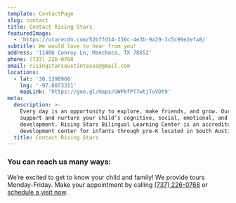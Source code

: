 ```yaml
---
template: ContactPage
slug: contact
title: Contact Rising Stars
featuredImage:
  - 'https://ucarecdn.com/52bffd14-336c-4e3b-9a29-3c5c99e2efa8/'
subtitle: We would love to hear from you!
address: '11406 Conroy Ln, Manchaca, TX 78652'
phone: (737) 226-0768
email: risingstarsaustintexas@gmail.com
locations:
  - lat: '30.1398968'
    lng: '-97.8073311'
    mapLink: 'https://goo.gl/maps/UWPkfPT7wtjTuVDt9'
meta:
  description: >-
    Every day is an opportunity to explore, make friends, and grow. Our teachers
    support and nurture your child’s cognitive, social, emotional, and physical
    development. Rising Stars Bilingual Learning Center is an accredited child
    development center for infants through pre-K located in South Austin..
  title: Contact Rising Stars
---
```


### You can reach us many ways:

We’re excited to get to know your child and family! We provide tours Monday-Friday. Make your appointment by calling [(737) 226-0768](tel:+17372260768) or [schedule a visit now](/book-a-tour).
